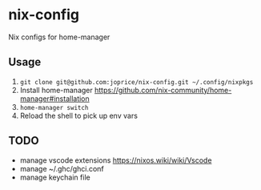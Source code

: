 # nix-config

Nix configs for home-manager

## Usage

1. `git clone git@github.com:joprice/nix-config.git ~/.config/nixpkgs`
1. Install home-manager https://github.com/nix-community/home-manager#installation
1. `home-manager switch`
1. Reload the shell to pick up env vars

## TODO

* manage vscode extensions https://nixos.wiki/wiki/Vscode
* manage ~/.ghc/ghci.conf
* manage keychain file
